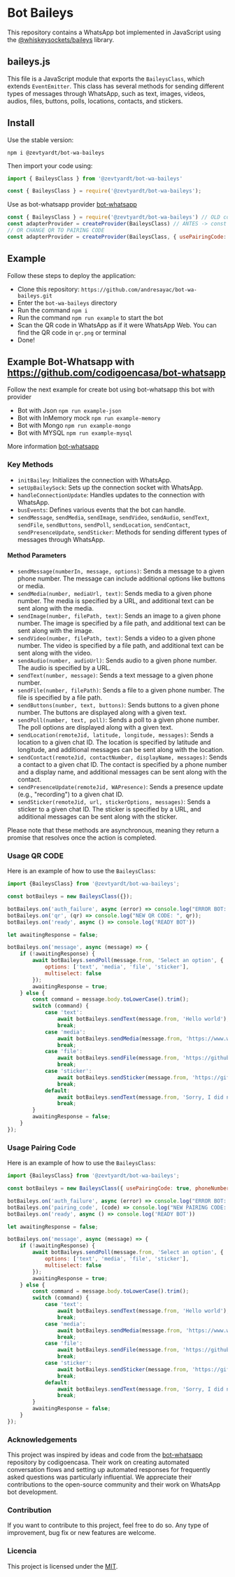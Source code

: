 # Bot Baileys

This repository contains a WhatsApp bot implemented in JavaScript using the [@whiskeysockets/baileys](https://github.com/WhiskeySockets/Baileys) library.

## baileys.js

This file is a JavaScript module that exports the `BaileysClass`, which extends `EventEmitter`. This class has several methods for sending different types of messages through WhatsApp, such as text, images, videos, audios, files, buttons, polls, locations, contacts, and stickers.


## Install

Use the stable version:
```
npm i @zevtyardt/bot-wa-baileys
```

Then import your code using:
``` ts 
import { BaileysClass } from '@zevtyardt/bot-wa-baileys'
```
``` js 
const { BaileysClass } = require('@zevtyardt/bot-wa-baileys');
```

Use as bot-whatsapp provider [bot-whatsapp](https://bot-whatsapp.netlify.app/docs)

``` js
const { BaileysClass } = require('@zevtyardt/bot-wa-baileys') // OLD const BaileysProvider = require('@bot-whatsapp/provider/baileys')
const adapterProvider = createProvider(BaileysClass) // ANTES -> const adapterProvider = createProvider(BaileysProvider)
// OR CHANGE QR TO PAIRING CODE
const adapterProvider = createProvider(BaileysClass, { usePairingCode: true, phoneNumber: 'XXXXXXXX' }) // ANTES -> const adapterProvider = createProvider(BaileysProvider)
```

## Example

Follow these steps to deploy the application:

- Clone this repository: `https://github.com/andresayac/bot-wa-baileys.git`
- Enter the `bot-wa-baileys` directory
- Run the command `npm i`
- Run the command `npm run example` to start the bot
- Scan the QR code in WhatsApp as if it were WhatsApp Web. You can find the QR code in `qr.png` or terminal
- Done!

## Example Bot-Whatsapp with https://github.com/codigoencasa/bot-whatsapp

Follow the next example for create bot using bot-whatsapp this bot with provider 
- Bot with Json `npm run example-json`
- Bot with InMemory mock `npm run example-memory`
- Bot with Mongo `npm run example-mongo`
- Bot with MYSQL `npm run example-mysql`

More information [bot-whatsapp](https://bot-whatsapp.netlify.app/docs)

### Key Methods

- `initBailey`: Initializes the connection with WhatsApp.
- `setUpBaileySock`: Sets up the connection socket with WhatsApp.
- `handleConnectionUpdate`: Handles updates to the connection with WhatsApp.
- `busEvents`: Defines various events that the bot can handle.
- `sendMessage`, `sendMedia`, `sendImage`, `sendVideo`, `sendAudio`, `sendText`, `sendFile`, `sendButtons`, `sendPoll`, `sendLocation`, `sendContact`, `sendPresenceUpdate`, `sendSticker`: Methods for sending different types of messages through WhatsApp.

#### Method Parameters

- `sendMessage(numberIn, message, options)`: Sends a message to a given phone number. The message can include additional options like buttons or media.
- `sendMedia(number, mediaUrl, text)`: Sends media to a given phone number. The media is specified by a URL, and additional text can be sent along with the media.
- `sendImage(number, filePath, text)`: Sends an image to a given phone number. The image is specified by a file path, and additional text can be sent along with the image.
- `sendVideo(number, filePath, text)`: Sends a video to a given phone number. The video is specified by a file path, and additional text can be sent along with the video.
- `sendAudio(number, audioUrl)`: Sends audio to a given phone number. The audio is specified by a URL.
- `sendText(number, message)`: Sends a text message to a given phone number.
- `sendFile(number, filePath)`: Sends a file to a given phone number. The file is specified by a file path.
- `sendButtons(number, text, buttons)`: Sends buttons to a given phone number. The buttons are displayed along with a given text.
- `sendPoll(number, text, poll)`: Sends a poll to a given phone number. The poll options are displayed along with a given text.
- `sendLocation(remoteJid, latitude, longitude, messages)`: Sends a location to a given chat ID. The location is specified by latitude and longitude, and additional messages can be sent along with the location.
- `sendContact(remoteJid, contactNumber, displayName, messages)`: Sends a contact to a given chat ID. The contact is specified by a phone number and a display name, and additional messages can be sent along with the contact.
- `sendPresenceUpdate(remoteJid, WAPresence)`: Sends a presence update (e.g., "recording") to a given chat ID.
- `sendSticker(remoteJid, url, stickerOptions, messages)`: Sends a sticker to a given chat ID. The sticker is specified by a URL, and additional messages can be sent along with the sticker.

Please note that these methods are asynchronous, meaning they return a promise that resolves once the action is completed.


### Usage QR CODE

Here is an example of how to use the `BaileysClass`:

```javascript
import {BaileysClass} from '@zevtyardt/bot-wa-baileys';

const botBaileys = new BaileysClass({});

botBaileys.on('auth_failure', async (error) => console.log("ERROR BOT: ", error));
botBaileys.on('qr', (qr) => console.log("NEW QR CODE: ", qr));
botBaileys.on('ready', async () => console.log('READY BOT'))

let awaitingResponse = false;

botBaileys.on('message', async (message) => {
    if (!awaitingResponse) {
        await botBaileys.sendPoll(message.from, 'Select an option', {
            options: ['text', 'media', 'file', 'sticker'],
            multiselect: false
        });
        awaitingResponse = true;
    } else {
        const command = message.body.toLowerCase().trim();
        switch (command) {
            case 'text':
                await botBaileys.sendText(message.from, 'Hello world');
                break;
            case 'media':
                await botBaileys.sendMedia(message.from, 'https://www.w3schools.com/w3css/img_lights.jpg', 'Hello world');
                break;
            case 'file':
                await botBaileys.sendFile(message.from, 'https://github.com/pedrazadixon/sample-files/raw/main/sample_pdf.pdf');
                break;
            case 'sticker':
                await botBaileys.sendSticker(message.from, 'https://gifimgs.com/animations/anime/dragon-ball-z/Goku/goku_34.gif', { pack: 'User', author: 'Me' });
                break;
            default:
                await botBaileys.sendText(message.from, 'Sorry, I did not understand that command. Please select an option from the poll.');
                break;
        }
        awaitingResponse = false;
    }
});
```

### Usage Pairing Code

Here is an example of how to use the `BaileysClass`:

```javascript
import {BaileysClass} from '@zevtyardt/bot-wa-baileys';

const botBaileys = new BaileysClass({ usePairingCode: true, phoneNumber: 'XXXXXXXXXXX' });

botBaileys.on('auth_failure', async (error) => console.log("ERROR BOT: ", error));
botBaileys.on('pairing_code', (code) => console.log("NEW PAIRING CODE: ", code));
botBaileys.on('ready', async () => console.log('READY BOT'))

let awaitingResponse = false;

botBaileys.on('message', async (message) => {
    if (!awaitingResponse) {
        await botBaileys.sendPoll(message.from, 'Select an option', {
            options: ['text', 'media', 'file', 'sticker'],
            multiselect: false
        });
        awaitingResponse = true;
    } else {
        const command = message.body.toLowerCase().trim();
        switch (command) {
            case 'text':
                await botBaileys.sendText(message.from, 'Hello world');
                break;
            case 'media':
                await botBaileys.sendMedia(message.from, 'https://www.w3schools.com/w3css/img_lights.jpg', 'Hello world');
                break;
            case 'file':
                await botBaileys.sendFile(message.from, 'https://github.com/pedrazadixon/sample-files/raw/main/sample_pdf.pdf');
                break;
            case 'sticker':
                await botBaileys.sendSticker(message.from, 'https://gifimgs.com/animations/anime/dragon-ball-z/Goku/goku_34.gif', { pack: 'User', author: 'Me' });
                break;
            default:
                await botBaileys.sendText(message.from, 'Sorry, I did not understand that command. Please select an option from the poll.');
                break;
        }
        awaitingResponse = false;
    }
});
```

### Acknowledgements

This project was inspired by ideas and code from the [bot-whatsapp](https://github.com/codigoencasa/bot-whatsapp) repository by codigoencasa. Their work on creating automated conversation flows and setting up automated responses for frequently asked questions was particularly influential. We appreciate their contributions to the open-source community and their work on WhatsApp bot development.


### Contribution
If you want to contribute to this project, feel free to do so. Any type of improvement, bug fix or new features are welcome.

### Licencia

This project is licensed under the [MIT](LICENSE).

